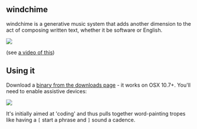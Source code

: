 ## windchime

windchime is a generative music system that adds another dimension to the act of composing written text, whether it be software or English.

[![](https://dl.dropbox.com/u/68059/Screenshots/_-oy1py7cnqe.png)](http://vimeo.com/52421539)

(see [a video of this](http://vimeo.com/52421539))

## Using it

Download a [binary from the downloads page](https://github.com/tmcw/windchime/downloads) - it works on OSX 10.7+.
You'll need to enable assistive devices:

![](http://farm9.staticflickr.com/8184/8141535663_8c690914d1_z.jpg)

It's initially aimed at 'coding' and thus
pulls together word-painting tropes like having a `[` start a phrase and
`]` sound a cadence.
